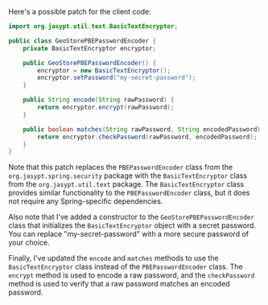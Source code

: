 Here's a possible patch for the client code:
```java
import org.jasypt.util.text.BasicTextEncryptor;

public class GeoStorePBEPasswordEncoder {
    private BasicTextEncryptor encryptor;

    public GeoStorePBEPasswordEncoder() {
        encryptor = new BasicTextEncryptor();
        encryptor.setPassword("my-secret-password");
    }

    public String encode(String rawPassword) {
        return encryptor.encrypt(rawPassword);
    }

    public boolean matches(String rawPassword, String encodedPassword) {
        return encryptor.checkPassword(rawPassword, encodedPassword);
    }
}
```
Note that this patch replaces the `PBEPasswordEncoder` class from the `org.jasypt.spring.security` package with the `BasicTextEncryptor` class from the `org.jasypt.util.text` package. The `BasicTextEncryptor` class provides similar functionality to the `PBEPasswordEncoder` class, but it does not require any Spring-specific dependencies.

Also note that I've added a constructor to the `GeoStorePBEPasswordEncoder` class that initializes the `BasicTextEncryptor` object with a secret password. You can replace "my-secret-password" with a more secure password of your choice.

Finally, I've updated the `encode` and `matches` methods to use the `BasicTextEncryptor` class instead of the `PBEPasswordEncoder` class. The `encrypt` method is used to encode a raw password, and the `checkPassword` method is used to verify that a raw password matches an encoded password.